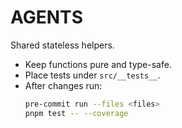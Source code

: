 # AGENTS

Shared stateless helpers.

- Keep functions pure and type-safe.
- Place tests under `src/__tests__`.
- After changes run:
  ```bash
  pre-commit run --files <files>
  pnpm test -- --coverage
  ```
